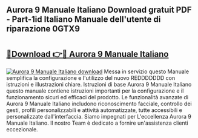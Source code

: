 ## Aurora 9 Manuale Italiano Download gratuit PDF - Part-1id Italiano Manuale dell'utente di riparazione 0GTX9

# <h2><a href="http://dffys8r.blite.top/?on=Aurora+9+Manuale+Italiano">🔗Download 👉🔴 Aurora 9 Manuale Italiano</a></h2>

[![Aurora 9 Manuale Italiano download](https://i.imgur.com/lujVjoI.png)](http://dffys8r.blite.top/?on=Aurora+9+Manuale+Italiano)
Messa in servizio questo Manuale semplifica la configurazione e l'utilizzo del nuovo REDDDDDDD con istruzioni e illustrazioni chiare. Istruzioni di base Aurora 9 Manuale Italiano questo manuale contiene istruzioni importanti per la configurazione e il funzionamento sicuri ed efficaci del prodotto. Le funzionalità avanzate di Aurora 9 Manuale Italiano includono riconoscimento facciale, controllo dei gesti, profili personalizzabili e attività automatizzate, tutte accessibili e personalizzate dall'interfaccia. Siamo impegnati per L'eccellenza Aurora 9 Manuale Italiano. Il nostro Team è dedicato a fornire un'assistenza clienti eccezionale.
